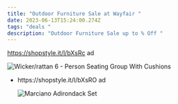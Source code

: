 ```yaml
---
title: "Outdoor Furniture Sale at Wayfair "
date: 2023-06-13T15:24:00.274Z
tags: "deals "
description: "Outdoor Furniture Sale up to % Off "
---
```

<!--StartFragment--> 

https://shopstyle.it/l/bXsRc ad 

![Wicker/rattan 6 - Person Seating Group With Cushions](https://secure.img1-cg.wfcdn.com/im/14991956/resize-h310-w310%5Ecompr-r85/2079/207970686/Wicker/rattan+6+-+Person+Seating+Group+With+Cushions.jpg)

<!--EndFragment-->

* <!--StartFragment--> https://shopstyle.it/l/bXsRO ad 

  ![Marciano Adirondack Set](https://secure.img1-cg.wfcdn.com/im/66322559/resize-h755-w755%5Ecompr-r85/7629/76292936/Marciano+Adirondack+Set.jpg)

  <!--EndFragment-->